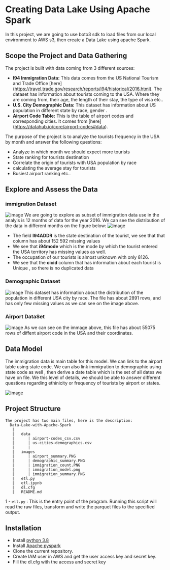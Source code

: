 # Creating Data Lake Using Apache Spark
In this project, we are going to use boto3 sdk to load files from our local environment to AWS s3, then create a Data Lake using apache Spark.

## Scope the Project and Data Gathering


The project is built with data coming from 3 different sources:
- **I94 Immigration Data:** This data comes from the US National Tourism and Trade Office [here] (https://travel.trade.gov/research/reports/i94/historical/2016.html). The dataset has information about tourists coming to the USA. Where they are coming from, their age, the length of their stay, the type of visa etc..
- **U.S. City Demographic Data:** This dataset has information about US population in different state by  race, gender .
- **Airport Code Table:** This is the table of airport codes and corresponding cities. It comes from [here] (https://datahub.io/core/airport-codes#data).

The purpose of the project is to analyze the tourists frequency in the USA by  month and answer the following questions:
- Analyze in which month we should expect more tourists
- State ranking for tourists destination
- Correlate the origin of tourists with USA population by race
- calculating the average stay for tourists
- Busiest airport ranking etc.. 

## Explore and Assess the Data

### immigration Dataset
![image](https://raw.githubusercontent.com/tmbothe/ETL-FROM-S3-To-Redshift-using-Spark/main/images/immigration_summary.PNG)
We are going to explore as subset of immigration data use in the analyis is 12 months of data for the year 2016.  We can see the distribution of the data in different months on the figure below:
![image](https://raw.githubusercontent.com/tmbothe/ETL-FROM-S3-To-Redshift-using-Spark/main/images/immigration_count.PNG)
- The field **I94ADDR** is the state destination of the tourist, we see that that column has about 152 592 missing values
- We see that **i94mode** which is the mode by which the tourist entered the USA territory has missing values as well.
- The occupation of our tourists is almost unknown with only 8126.
- We see that the **cicid** column that has information about each tourist is Unique , so there is no duplicated data

### Demographic Dataset
![image](https://raw.githubusercontent.com/tmbothe/ETL-FROM-S3-To-Redshift-using-Spark/main/images/demographic_summary.PNG)
This dataset has information about the distribution of the population in different USA city by race.  The file has about 2891 rows, and has only few missing values as we can see on the image above.

### Airport DataSet
![image](https://raw.githubusercontent.com/tmbothe/ETL-FROM-S3-To-Redshift-using-Spark/main/images/airport_summary.PNG)
As we can see on the immage above, this file has about 55075 rows of diffent airport code in the USA and their coordinates.

## Data Model

The immigration data is main table for this model. We can link to the airport table using state code. We can also link immigration to demographic using state code as well , then derive a date table which is the set of all dates we have on file.
We this level of details, we should be able to answer different questions regarding ethinicity or frequency of tourists by airport or states.

![image](https://raw.githubusercontent.com/tmbothe/ETL-FROM-S3-To-Redshift-using-Spark/main/images/immigration_model.png)


 ## Project Structure
 ```
 The project has two main files, here is the description:
   Data-Lake-with-Apache-Spark
    |
    |   data
    |      | airport-codes_csv.csv
    |      | us-cities-demographics.csv
    |      | 
    |   images
    |      | airport_summary.PNG
    |      | demographic_summary.PNG
    |      | immigration_count.PNG      
    |      | immigration_model.png
    |      | immigration_summary.PNG
    |   etl.py
    |   etl.ipynb
    |   dl.cfg
    |   README.md
 ``` 

   1 - `etl.py` : This is the entry point of the program. Running this script will read the raw files, transform and write the parquet files to the specified output.<br>
   
## Installation 

- Install [python 3.8](https://www.python.org)
- Install [Apache pyspark](https://towardsdatascience.com/working-with-apache-spark-python-and-pyspark-128a82668e67)
- Clone the current repository. 
- Create IAM user in AWS and get the user access key and secret key.
- Fill the dl.cfg with the access and secret key